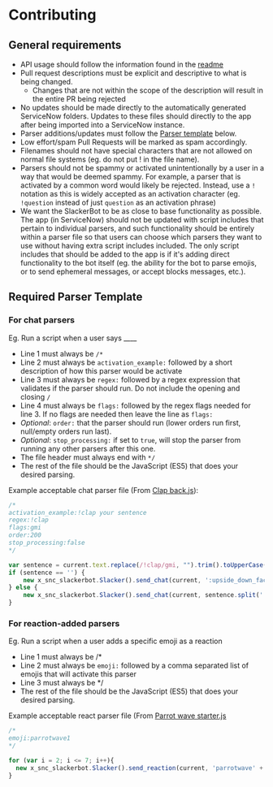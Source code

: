 # Contributing

## General requirements

- API usage should follow the information found in the [readme](README.md#available-apisvariables-in-parsers)
- Pull request descriptions must be explicit and descriptive to what is being changed.
  - Changes that are not within the scope of the description will result in the entire PR being rejected
- No updates should be made directly to the automatically generated ServiceNow folders. Updates to these files should directly to the app after being imported into a ServiceNow instance.
- Parser additions/updates must follow the [Parser template](#required-parser-template) below.
- Low effort/spam Pull Requests will be marked as spam accordingly.
- Filenames should not have special characters that are not allowed on normal file systems (eg. do not put ! in the file name).
- Parsers should not be spammy or activated unintentionally by a user in a way that would be deemed spammy. For example, a parser that is activated by a common word would likely be rejected. Instead, use a `!` notation as this is widely accepted as an activation character (eg. `!question` instead of just `question` as an activation phrase)
- We want the SlackerBot to be as close to base functionality as possible. The app (in ServiceNow) should not be updated with script includes that pertain to individual parsers, and such functionality should be entirely within a parser file so that users can choose which parsers they want to use without having extra script includes included. The only script includes that should be added to the app is if it's adding direct functionality to the bot itself (eg. the ability for the bot to parse emojis, or to send ephemeral messages, or accept blocks messages, etc.).

## Required Parser Template

### For chat parsers

Eg. Run a script when a user says ____

- Line 1 must always be `/*`
- Line 2 must always be `activation_example:` followed by a short description of how this parser would be activate
- Line 3 must always be `regex:` followed by a regex expression that validates if the parser should run. Do not include the opening and closing `/`
- Line 4 must always be `flags:` followed by the regex flags needed for line 3. If no flags are needed then leave the line as `flags:`
- *Optional*: `order:` that the parser should run (lower orders run first, null/empty orders run last).
- *Optional*: `stop_processing:` if set to `true`, will stop the parser from running any other parsers after this one.
- The file header must always end with `*/`
- The rest of the file should be the JavaScript (ES5) that does your desired parsing.

Example acceptable chat parser file (From [Clap back.js](Parsers/Clap%20back.js)):

```js
/*
activation_example:!clap your sentence
regex:!clap
flags:gmi
order:200
stop_processing:false
*/

var sentence = current.text.replace(/!clap/gmi, "").trim().toUpperCase();
if (sentence == '') {
	new x_snc_slackerbot.Slacker().send_chat(current, ':upside_down_face: gimme something to clap!', true);
} else {
	new x_snc_slackerbot.Slacker().send_chat(current, sentence.split(' ').join(' :clap: '), false);
}
```

### For reaction-added parsers

Eg. Run a script when a user adds a specific emoji as a reaction

- Line 1 must always be /*
- Line 2 must always be `emoji:` followed by a comma separated list of emojis that will activate this parser
- Line 3 must always be */
- The rest of the file should be the JavaScript (ES5) that does your desired parsing.

Example acceptable react parser file (From [Parrot wave starter.js](Parsers/Parrot%20wave%20starter.js)

```js
/*
emoji:parrotwave1
*/

for (var i = 2; i <= 7; i++){
  new x_snc_slackerbot.Slacker().send_reaction(current, 'parrotwave' + i);
}
```
